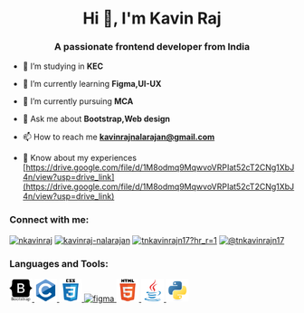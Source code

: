 <h1 align="center">Hi 👋, I'm Kavin Raj</h1>
<h3 align="center">A passionate frontend developer from India</h3>

- 🔭 I’m studying in **KEC**

- 🌱 I’m currently learning **Figma,UI-UX**

- 👯 I’m currently pursuing **MCA**

- 💬 Ask me about **Bootstrap,Web design**

- 📫 How to reach me **kavinrajnalarajan@gmail.com**

- 📄 Know about my experiences [https://drive.google.com/file/d/1M8odmq9MqwvoVRPIat52cT2CNg1XbJ4n/view?usp=drive_link](https://drive.google.com/file/d/1M8odmq9MqwvoVRPIat52cT2CNg1XbJ4n/view?usp=drive_link)

<h3 align="left">Connect with me:</h3>
<p align="left">
<a href="https://twitter.com/nkavinraj" target="blank"><img align="center" src="https://raw.githubusercontent.com/rahuldkjain/github-profile-readme-generator/master/src/images/icons/Social/twitter.svg" alt="nkavinraj" height="30" width="40" /></a>
<a href="https://linkedin.com/in/kavinraj-nalarajan" target="blank"><img align="center" src="https://raw.githubusercontent.com/rahuldkjain/github-profile-readme-generator/master/src/images/icons/Social/linked-in-alt.svg" alt="kavinraj-nalarajan" height="30" width="40" /></a>
<a href="https://www.hackerrank.com/tnkavinrajn17?hr_r=1" target="blank"><img align="center" src="https://raw.githubusercontent.com/rahuldkjain/github-profile-readme-generator/master/src/images/icons/Social/hackerrank.svg" alt="tnkavinrajn17?hr_r=1" height="30" width="40" /></a>
<a href="https://www.hackerearth.com/@tnkavinrajn17" target="blank"><img align="center" src="https://raw.githubusercontent.com/rahuldkjain/github-profile-readme-generator/master/src/images/icons/Social/hackerearth.svg" alt="@tnkavinrajn17" height="30" width="40" /></a>
</p>

<h3 align="left">Languages and Tools:</h3>
<p align="left"> <a href="https://getbootstrap.com" target="_blank" rel="noreferrer"> <img src="https://raw.githubusercontent.com/devicons/devicon/master/icons/bootstrap/bootstrap-plain-wordmark.svg" alt="bootstrap" width="40" height="40"/> </a> <a href="https://www.cprogramming.com/" target="_blank" rel="noreferrer"> <img src="https://raw.githubusercontent.com/devicons/devicon/master/icons/c/c-original.svg" alt="c" width="40" height="40"/> </a> <a href="https://www.w3schools.com/css/" target="_blank" rel="noreferrer"> <img src="https://raw.githubusercontent.com/devicons/devicon/master/icons/css3/css3-original-wordmark.svg" alt="css3" width="40" height="40"/> </a> <a href="https://www.figma.com/" target="_blank" rel="noreferrer"> <img src="https://www.vectorlogo.zone/logos/figma/figma-icon.svg" alt="figma" width="40" height="40"/> </a> <a href="https://www.w3.org/html/" target="_blank" rel="noreferrer"> <img src="https://raw.githubusercontent.com/devicons/devicon/master/icons/html5/html5-original-wordmark.svg" alt="html5" width="40" height="40"/> </a> <a href="https://www.java.com" target="_blank" rel="noreferrer"> <img src="https://raw.githubusercontent.com/devicons/devicon/master/icons/java/java-original.svg" alt="java" width="40" height="40"/> </a> <a href="https://www.python.org" target="_blank" rel="noreferrer"> <img src="https://raw.githubusercontent.com/devicons/devicon/master/icons/python/python-original.svg" alt="python" width="40" height="40"/> </a> </p>
